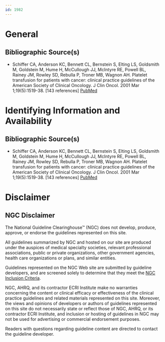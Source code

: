 ```yaml
---
id: 1982
---
```


# General

## Bibliographic Source(s)

- Schiffer CA, Anderson KC, Bennett CL, Bernstein S, Elting LS, Goldsmith M, Goldstein M, Hume H, McCullough JJ, McIntyre RE, Powell BL, Rainey JM, Rowley SD, Rebulla P, Troner MB, Wagnon AH. Platelet transfusion for patients with cancer: clinical practice guidelines of the American Society of Clinical Oncology. J Clin Oncol. 2001 Mar 1;19(5):1519-38. [143 references] [ PubMed ](http://www.ncbi.nlm.nih.gov/entrez/query.fcgi?cmd=Retrieve&db=pubmed&dopt=Abstract&list_uids=11230498)

# Identifying Information and Availability

## Bibliographic Source(s)

- Schiffer CA, Anderson KC, Bennett CL, Bernstein S, Elting LS, Goldsmith M, Goldstein M, Hume H, McCullough JJ, McIntyre RE, Powell BL, Rainey JM, Rowley SD, Rebulla P, Troner MB, Wagnon AH. Platelet transfusion for patients with cancer: clinical practice guidelines of the American Society of Clinical Oncology. J Clin Oncol. 2001 Mar 1;19(5):1519-38. [143 references] [ PubMed ](http://www.ncbi.nlm.nih.gov/entrez/query.fcgi?cmd=Retrieve&db=pubmed&dopt=Abstract&list_uids=11230498)

# Disclaimer

## NGC Disclaimer

The National Guideline Clearinghouse™ (NGC) does not develop, produce, approve, or endorse the guidelines represented on this site.

All guidelines summarized by NGC and hosted on our site are produced under the auspices of medical specialty societies, relevant professional associations, public or private organizations, other government agencies, health care organizations or plans, and similar entities.

Guidelines represented on the NGC Web site are submitted by guideline developers, and are screened solely to determine that they meet the [NGC Inclusion Criteria](/help-and-about/summaries/inclusion-criteria).

NGC, AHRQ, and its contractor ECRI Institute make no warranties concerning the content or clinical efficacy or effectiveness of the clinical practice guidelines and related materials represented on this site. Moreover, the views and opinions of developers or authors of guidelines represented on this site do not necessarily state or reflect those of NGC, AHRQ, or its contractor ECRI Institute, and inclusion or hosting of guidelines in NGC may not be used for advertising or commercial endorsement purposes.

Readers with questions regarding guideline content are directed to contact the guideline developer.

